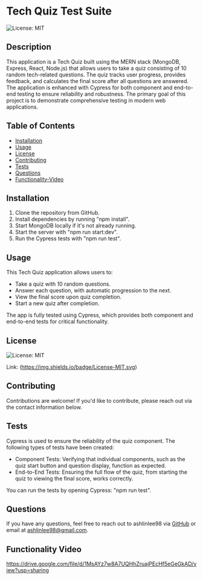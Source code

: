 # Tech Quiz Test Suite

  ![License: MIT](https://img.shields.io/badge/License-MIT.svg)

  ## Description
  This application is a Tech Quiz built using the MERN stack (MongoDB, Express, React, Node.js) that allows users to take a quiz consisting of 10 random tech-related questions. The quiz tracks user progress, provides feedback, and calculates the final score after all questions are answered. The application is enhanced with Cypress for both component and end-to-end testing to ensure reliability and robustness. The primary goal of this project is to demonstrate comprehensive testing in modern web applications.

  ## Table of Contents
  - [Installation](#installation)
  - [Usage](#usage)
  - [License](#license)
  - [Contributing](#contributing)
  - [Tests](#tests)
  - [Questions](#questions)
  - [Functionality-Video](#functionality-video)

  ## Installation
  1. Clone the repository from GitHub.
  2. Install dependencies by running "npm install".
  3. Start MongoDB locally if it's not already running.
  4. Start the server with "npm run start:dev".
  5. Run the Cypress tests with "npm run test".

  ## Usage
  This Tech Quiz application allows users to:

- Take a quiz with 10 random questions.
- Answer each question, with automatic progression to the next.
- View the final score upon quiz completion.
- Start a new quiz after completion.

The app is fully tested using Cypress, which provides both component and end-to-end tests for critical functionality.

  ## License

![License: MIT](https://img.shields.io/badge/License-MIT.svg)

Link: (https://img.shields.io/badge/License-MIT.svg)

  ## Contributing
  Contributions are welcome! If you'd like to contribute, please reach out via the contact information below.

  ## Tests
  Cypress is used to ensure the reliability of the quiz component. The following types of tests have been created:

- Component Tests: Verifying that individual components, such as the quiz start button and question display, function as expected.
- End-to-End Tests: Ensuring the full flow of the quiz, from starting the quiz to viewing the final score, works correctly.

You can run the tests by opening Cypress: "npm run test".

  ## Questions
  If you have any questions, feel free to reach out to ashlinlee98 via [GitHub](https://github.com/ashlinlee98) or email at ashlinlee98@gmail.com.
  
  ## Functionality Video
  https://drive.google.com/file/d/1MsAYz7w8A7UQHhZruajPEcHf5eGeGkAD/view?usp=sharing